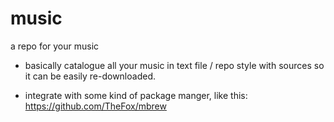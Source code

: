 # music
a repo for your music

* basically catalogue all your music in text file / repo style with sources so it can be easily re-downloaded.

* integrate with some kind of package manger, like this: https://github.com/TheFox/mbrew

